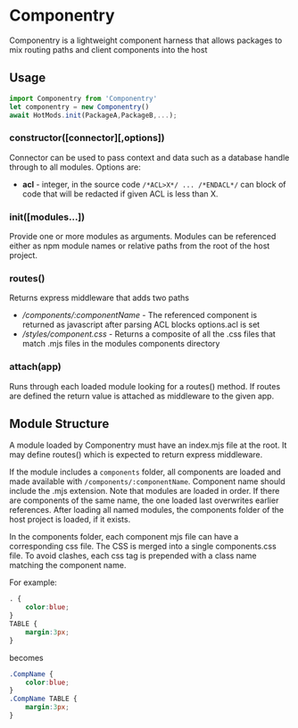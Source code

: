 # Componentry
Componentry is a lightweight component harness that allows packages
to mix routing paths and client components into the host

## Usage
```js
import Componentry from 'Componentry'
let componentry = new Componentry()
await HotMods.init(PackageA,PackageB,...); 
```
### constructor([connector][,options])
Connector can be used to pass context and data such as a database handle through to
all modules. Options are:

* **acl** - integer, in the source code `/*ACL>X*/ ... /*ENDACL*/` can block of code that will be redacted if given ACL is less than X.

### init([modules...]) 
Provide one or more modules as arguments. Modules can be referenced either as
npm module names or relative paths from the root of the host project.

### routes()
Returns express middleware that adds two paths

* */components/:componentName* - The referenced component is returned as javascript after parsing ACL blocks options.acl is set
* */styles/component.css* - Returns a composite of all the .css files that match .mjs files in the modules components directory

### attach(app)
Runs through each loaded module looking for a routes() method. If routes are defined
the return value is attached as middleware to the given app.

## Module Structure
A module loaded by Componentry must have an index.mjs file at the root. It may define routes()
which is expected to return express middleware.

If the module includes a `components` folder, all components are loaded and made available
with `/components/:componentName`. Component name should include the .mjs extension. Note
that modules are loaded in order. If there are components of the same name, the one loaded
last overwrites earlier references. After loading all named modules, the components folder
of the host project is loaded, if it exists.

In the components folder, each component mjs file can have a corresponding css file. The
CSS is merged into a single components.css file. To avoid clashes, each css tag is prepended
with a class name matching the component name.

For example:
```css
. {
    color:blue;
}
TABLE {
    margin:3px;
}
```
becomes
```css
.CompName {
    color:blue;
}
.CompName TABLE {
    margin:3px;
}
```

